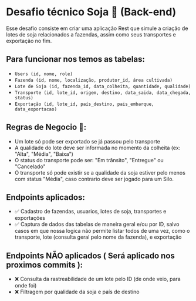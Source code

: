 # Desafio técnico Soja 🌱 (Back-end)

Esse desafio consiste em criar uma aplicação Rest que simule a criação de lotes de soja relacionados a fazendas, assim como seus transportes e exportação no fim.

## Para funcionar nos temos as tabelas:

- `Users (id, nome, role)`
- `Fazenda (id, nome, localização, produtor_id, área cultivada)`
- `Lote de Soja (id, fazenda_id, data_colheita, quantidade, qualidade)`
- `Transporte (id, lote_id, origem, destino, data_saida, data_chegada, status)`
- `Exportação (id, lote_id, país_destino, pais_embarque, data_exportacao)`

## Regras de Negocio 👾:

- Um lote só pode ser exportado se já passou pelo transporte
- A qualidade do lote deve ser informada no momento da colheita (ex: "Alta", "Média", "Baixa")
- O status do transporte pode ser: "Em trânsito", "Entregue" ou "Cancelado"
- O transporte só pode existir se a qualidade da soja estiver pelo menos com status "Média", caso contrario deve ser jogado para um Silo.

## Endpoints aplicados:

- ✅ Cadastro de fazendas, usuarios, lotes de soja, transportes e exportações
- ✅ Captura de dados das tabelas de maneira geral e/ou por ID, salvo casos em que nossa logica não permite listar todos  de uma vez, como o transporte, lote (consulta geral pelo nome da fazenda), e exportação

## Endpoints NÃO aplicados ( Será aplicado nos proximos commits ):

- ❌ Consulta da rastreabilidade de um lote pelo ID (de onde veio, para onde foi)
- ❌ Filtragem por qualidade da soja e país de destino

